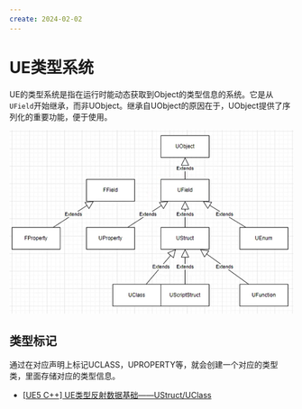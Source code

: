 ```yaml
---
create: 2024-02-02
---
```

# UE类型系统

​	UE的类型系统是指在运行时能动态获取到Object的类型信息的系统。它是从`UField`开始继承，而非UObject。继承自UObject的原因在于，UObject提供了序列化的重要功能，便于使用。

![image-20240202144414469](./assets/image-20240202144414469.png)

## 类型标记

​	通过在对应声明上标记UCLASS，UPROPERTY等，就会创建一个对应的类型类，里面存储对应的类型信息。



* [[UE5 C++] UE类型反射数据基础——UStruct/UClass](https://www.bilibili.com/video/BV1Fp4y1K7zK/?spm_id_from=333.337.search-card.all.click)

